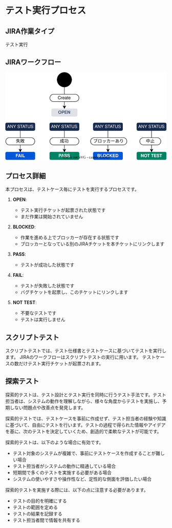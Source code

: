 # テスト実行プロセス

## JIRA作業タイプ

テスト実行

## JIRAワークフロー

![JIRAフローとGitHub連携ワークフロー](../draw.io/jiraflow-testrun.drawio.svg)

## プロセス詳細

本プロセスは、テストケース毎にテストを実行するプロセスです。

1.  **OPEN**:
    *   テスト実行チケットが起票された状態です
    *   まだ作業は開始されていません

2.  **BLOCKED**:
    *   作業を進める上でブロッカーが存在する状態です
    *   ブロッカーとなっている別のJIRAチケットを本チケットにリンクします

3.  **PASS**:
    *   テストが成功した状態です

4.  **FAIL**:
    *   テストが失敗した状態です
    *   バグチケットを起票し、このチケットにリンクします

5.  **NOT TEST**:
    *   不要なテストです
    *   テストは実行しません

## スクリプトテスト
スクリプトテストでは、テスト仕様書とテストケースに基づいてテストを実行します。
JIRAのワークフローはスクリプトテストの実行に用います。
テストケースの数だけテスト実行チケットが起票されます。

## 探索テスト

探索的テストは、テスト設計とテスト実行を同時に行うテスト手法です。テスト担当者は、システムの動作を理解しながら、様々な角度からテストを実施し、予期しない問題点や改善点を発見します。

探索的テストでは、テストケースを事前に作成せず、テスト担当者の経験や知識に基づいて、自由にテストを行います。テストの過程で得られた情報やアイデアを基に、次のテストを決定していくため、創造的で柔軟なテストが可能です。

探索的テストは、以下のような場合に有効です。

*   テスト対象のシステムが複雑で、事前にテストケースを作成することが難しい場合
*   テスト担当者がシステムの動作に精通している場合
*   短期間で多くのテストを実施する必要がある場合
*   システムの使いやすさや操作性など、定性的な側面を評価したい場合

探索的テストを実施する際には、以下の点に注意する必要があります。

*   テストの目的を明確にする
*   テストの範囲を定める
*   テストの結果を記録する
*   テスト担当者間で情報を共有する
